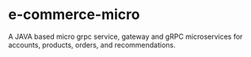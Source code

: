 # e-commerce-micro
A JAVA based micro grpc service, gateway and gRPC microservices for accounts, products, orders, and recommendations.

